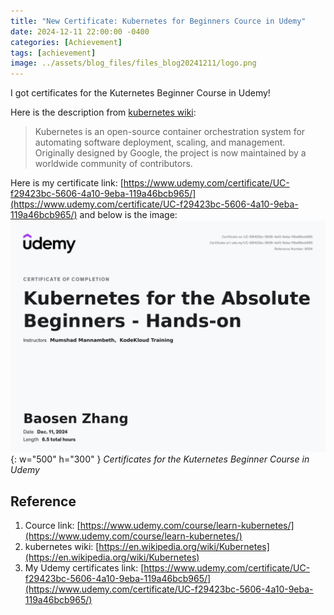 ```yaml
---
title: "New Certificate: Kubernetes for Beginners Cource in Udemy"
date: 2024-12-11 22:00:00 -0400
categories: [Achievement]
tags: [achievement]
image: ../assets/blog_files/files_blog20241211/logo.png
---
```


I got certificates for the Kuternetes Beginner Course in Udemy! 

Here is the description from [kubernetes wiki](https://en.wikipedia.org/wiki/Kubernetes):
> Kubernetes is an open-source container orchestration system for automating software deployment, scaling, and management. Originally designed by Google, the project is now maintained by a worldwide community of contributors.

Here is my certificate link: [https://www.udemy.com/certificate/UC-f29423bc-5606-4a10-9eba-119a46bcb965/](https://www.udemy.com/certificate/UC-f29423bc-5606-4a10-9eba-119a46bcb965/) and below is the image:   
![alt text](../assets/blog_files/files_blog20241211/image.png){: w="500" h="300" }
_Certificates for the Kuternetes Beginner Course in Udemy_  

## Reference

1.  Cource link: [https://www.udemy.com/course/learn-kubernetes/](https://www.udemy.com/course/learn-kubernetes/)
2.  kubernetes wiki: [https://en.wikipedia.org/wiki/Kubernetes](https://en.wikipedia.org/wiki/Kubernetes)
3.  My Udemy certificates link: [https://www.udemy.com/certificate/UC-f29423bc-5606-4a10-9eba-119a46bcb965/](https://www.udemy.com/certificate/UC-f29423bc-5606-4a10-9eba-119a46bcb965/)